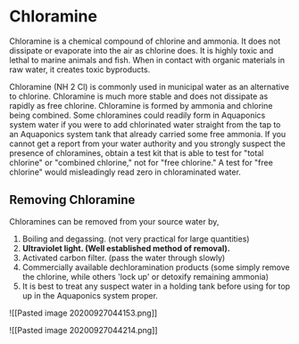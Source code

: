 # Chloramine

Chloramine is a chemical compound of chlorine and ammonia. It does not dissipate or evaporate into the air as chlorine does. It is highly toxic and lethal to marine animals and fish. When in contact with organic materials in raw water, it creates toxic byproducts.

Chloramine (NH 2 Cl) is commonly used in municipal water as an alternative to chlorine. Chloramine is much more stable and does not dissipate as rapidly as free chlorine. Chloramine is formed by ammonia and chlorine being combined. Some chloramines could readily form in Aquaponics system water if you were to add chlorinated water straight from the tap to an Aquaponics system tank that already carried some free ammonia. If you cannot get a report from your water authority and you strongly suspect the presence of chloramines, obtain a test kit that is able to test for "total chlorine" or "combined chlorine," not for "free chlorine." A test for "free chlorine" would misleadingly read zero in chloraminated water.

## Removing Chloramine

Chloramines can be removed from your source water by,
1. Boiling and degassing. (not very practical for large quantities)
2. **Ultraviolet light. (Well established method of removal).**
3. Activated carbon filter. (pass the water through slowly)
4. Commercially available dechloramination products (some simply remove the chlorine, while others 'lock up' or detoxify remaining ammonia) 
5. It is best to treat any suspect water in a holding tank before using for top up in the Aquaponics system proper.


![[Pasted image 20200927044153.png]]

![[Pasted image 20200927044214.png]]




